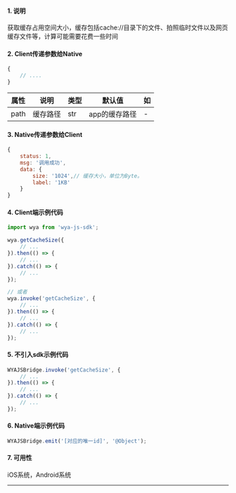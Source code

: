 #### 1. 说明

获取缓存占用空间大小，缓存包括cache://目录下的文件、拍照临时文件以及网页缓存文件等，计算可能需要花费一些时间


#### 2. Client传递参数给Native

```javascript
{
	// ....
}
```

属性 | 说明 | 类型 | 默认值 | 如
---|---|---|---|---
path | 缓存路径 | str | app的缓存路径 | -

#### 3. Native传递参数给Client

```javascript
{
	status: 1,
	msg: '调用成功',
	data: {
		size: '1024',// 缓存大小，单位为Byte。
		label: '1KB' 
	}
}
```

#### 4. Client端示例代码

```javascript
import wya from 'wya-js-sdk';

wya.getCacheSize({
	// ...
}).then(() => {
	// ...
}).catch(() => {
	// ...
});

// 或者
wya.invoke('getCacheSize', {
	// ...
}).then(() => {
	// ...
}).catch(() => {
	// ...
});
```

#### 5. 不引入sdk示例代码

```javascript
WYAJSBridge.invoke('getCacheSize', {
	// ...
}).then(() => {
	// ...
}).catch(() => {
	// ...
});
```

#### 6. Native端示例代码

```javascript
WYAJSBridge.emit('[对应的唯一id]', '@Object');
```

#### 7. 可用性

iOS系统，Android系统

---------

